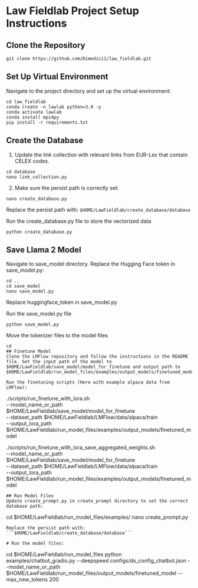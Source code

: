 # Law Fieldlab Project Setup Instructions

## Clone the Repository
```
git clone https://github.com/Dimedici1/law_fieldlab.git
```
## Set Up Virtual Environment
Navigate to the project directory and set up the virtual environment:
```
cd law_fieldlab
conda create -n lawlab python=3.9 -y
conda activate lawlab
conda install mpi4py
pip install -r requirements.txt
```
## Create the Database
1. Update the link collection with relevant links from EUR-Lex that contain CELEX codes.
```
cd database
nano link_collection.py
```
2. Make sure the persist path is correctly set:
```
nano create_database.py
```
Replace the persist path with: ```$HOME/LawFieldlab/create_database/database```

Run the create_database.py file to store the vectorized data
```
python create_database.py
```
## Save Llama 2 Model
Navigate to save_model directory. Replace the Hugging Face token in save_model.py:
```
cd ..
cd save_model
nano save_model.py
```
Replace huggingface_token in save_model.py

Run the save_model.py file
```
python save_model.py
```
Move the tokenizer files to the model files
```
cd 
## Finetune Model
Clone the LMFlow repository and follow the instructions in the README file. Set the input path of the model to $HOME/LawFieldlab/save_model/model_for_finetune and output path to $HOME/LawFieldlab/run_model_files/examples/output_models/finetuned_model.

Run the finetuning scripts (Here with example alpaca data from LMFlow):
```
./scripts/run_finetune_with_lora.sh \
  --model_name_or_path $HOME/LawFieldlab/save_model/model_for_finetune \
  --dataset_path $HOME/LawFieldlab/LMFlow/data/alpaca/train \
  --output_lora_path $HOME/LawFieldlab/run_model_files/examples/output_models/finetuned_model

./scripts/run_finetune_with_lora_save_aggregated_weights.sh \
  --model_name_or_path $HOME/LawFieldlab/save_model/model_for_finetune \
  --dataset_path $HOME/LawFieldlab/LMFlow/data/alpaca/train \
  --output_lora_path $HOME/LawFieldlab/run_model_files/examples/output_models/finetuned_model
```
## Run Model Files
Update create_prompt.py in create_prompt directory to set the correct database path:
```
cd $HOME/LawFieldlab/run_model_files/examples/
nano create_prompt.py
```
Replace the persist path with: ```$HOME/LawFieldlab/create_database/database```

# Run the model files:
```
cd $HOME/LawFieldlab/run_model_files
python examples/chatbot_gradio.py --deepspeed configs/ds_config_chatbot.json --model_name_or_path $HOME/LawFieldlab/run_model_files/output_models/finetuned_model --max_new_tokens 200
```
